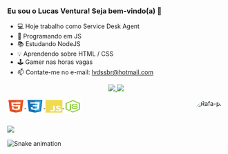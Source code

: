 ### Eu sou o Lucas Ventura! Seja bem-vindo(a) 👋

- 💻 Hoje trabalho como Service Desk Agent
- 🚀 Programando em JS 
- 📚 Estudando NodeJS
- 💡 Aprendendo sobre HTML / CSS
- 🕹️ Gamer nas horas vagas
- 📫 Contate-me no e-mail: lvdssbr@hotmail.com

<div align="center">
  <a href="https://github.com/lucassventura">
  <img width="40.5%" src="https://github-readme-stats.vercel.app/api?username=lucassventura&show_icons=true&theme=chartreuse-dark&include_all_commits=true&count_private=true"/>
  <img width="40.5%" src="https://github-readme-stats.vercel.app/api/top-langs/?username=lucassventura&layout=compact&langs_count=7&theme=chartreuse-dark"/>
</div>
  
<div style="display: inline_block"><br>
  <img align="center" alt="emily-HTML" height="30" width="40" src="https://raw.githubusercontent.com/devicons/devicon/master/icons/html5/html5-original.svg">
  <img align="center" alt="emily-CSS" height="30" width="40" src="https://raw.githubusercontent.com/devicons/devicon/master/icons/css3/css3-original.svg">
  <img align="center" alt="emily-Js" height="30" width="40" src="https://raw.githubusercontent.com/devicons/devicon/master/icons/javascript/javascript-plain.svg">
  <img align="center" alt="emily-Js" height="30" width="40" src="https://github.com/devicons/devicon/blob/master/icons/nodejs/nodejs-original.svg">
  <img align="right" alt="Rafa-pic" height="150" style="border-radius:50px;" src="https://media.discordapp.net/attachments/935977888476454982/948225671958782022/IMG-20220224-WA0035.jpg">
</div>
  
  ##
  
  <div>
  
  <a href="https://www.linkedin.com/in/lucas-ventura85" target="_blank"><img src="https://img.shields.io/badge/-LinkedIn-%230077B5?style=for-the-badge&logo=linkedin&logoColor=white" target="_blank"></a> 

  ![Snake animation](https://github.com/lucassventura/lucassventura/blob/output/github-contribution-grid-snake.svg)

  </div>


